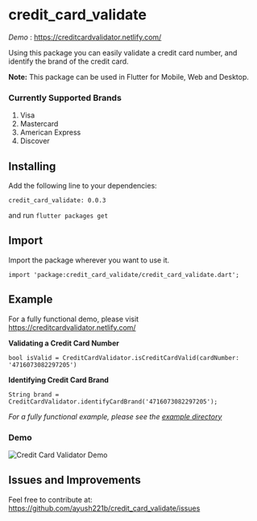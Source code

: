 # credit_card_validate

*Demo* : https://creditcardvalidator.netlify.com/

Using this package you can easily validate a credit card number, and identify the brand of the credit card.

**Note:** This package can be used in Flutter for Mobile, Web and Desktop. 

### Currently Supported Brands
1. Visa
2. Mastercard
3. American Express
4. Discover

## Installing

Add the following line to your dependencies:
```
credit_card_validate: 0.0.3
```
and run `flutter packages get`

## Import

Import the package wherever you want to use it.

```
import 'package:credit_card_validate/credit_card_validate.dart';
```

## Example

For a fully functional demo, please visit https://creditcardvalidator.netlify.com/


**Validating a Credit Card Number**

```
bool isValid = CreditCardValidator.isCreditCardValid(cardNumber: '4716073082297205')
```

**Identifying Credit Card Brand**

```
String brand = CreditCardValidator.identifyCardBrand('4716073082297205');
```

*For a fully functional example, please see the [example directory](https://github.com/ayush221b/credit_card_validate/tree/master/example)*

### Demo

![Credit Card Validator Demo](https://media.giphy.com/media/kaOIRw7U6sCbFvlrb8/giphy.gif)

## Issues and Improvements

Feel free to contribute at: https://github.com/ayush221b/credit_card_validate/issues
